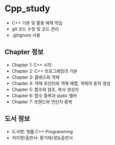 # Cpp_study
- C++ 기본 및 활용 예제 학습
- git 코드 수정 및 코드 관리  
 - .gitignore 사용

## Chapter 정보
- Chapter 1: C++ 시작
- Chapter 2: C++ 프로그래밍의 기본
- Chapter 3: 클래스와 객체
- Chapter 4: 객체 포인터와 객체 배열, 객체의 동적 생성
- Chapter 5: 함수와 참조, 복사 생성자
- Chapter 6: 함수 중복과 static 멤버
- Chapter 7: 프렌드와 연산자 중복  

## 도서 정보
- 도서명: 명품 C++ Programming
- 저자명/출판사: 황기태/생능출판사
